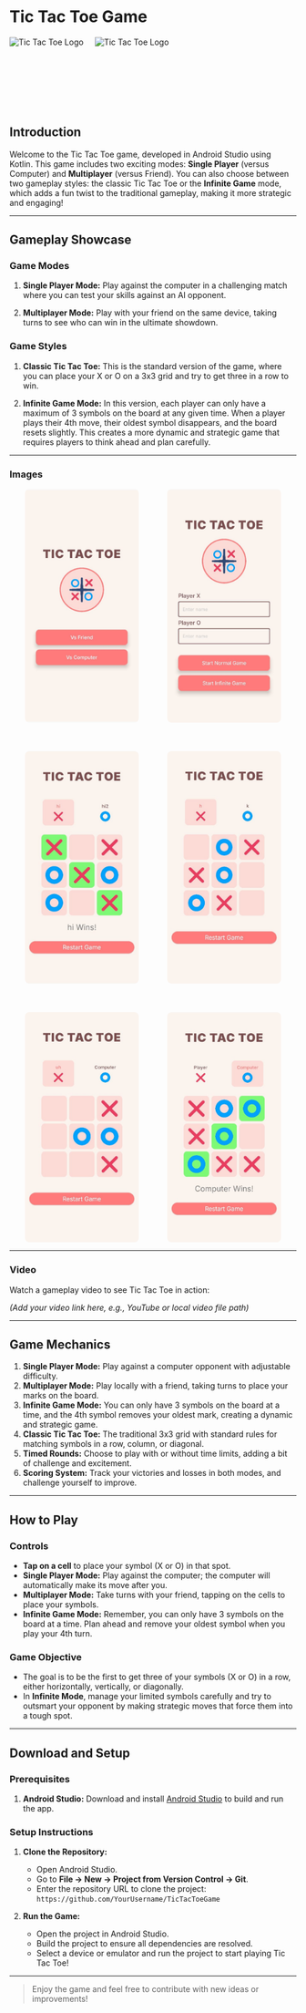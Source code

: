 # Tic Tac Toe Game

<div style="display: flex; align-items: center;">
  <img src="https://github.com/Guneet-Pal-Singh/TickTackToe/raw/502079994b5600f80e900bfb8b80494367a26796/TicTacToeImages/logo.png" alt="Tic Tac Toe Logo" height="125" style="margin-right: 20px;">
  <img src="https://github.com/Guneet-Pal-Singh/TicTacToe/blob/eb47d0a27a3eb51e7d33625b7b675929952f5b69/TicTacToeImages/text_tictactoe.png" alt="Tic Tac Toe Logo" height="125" style="margin-right: 20px;">
</div>

## Introduction

Welcome to the Tic Tac Toe game, developed in Android Studio using Kotlin. This game includes two exciting modes: **Single Player** (versus Computer) and **Multiplayer** (versus Friend). You can also choose between two gameplay styles: the classic Tic Tac Toe or the **Infinite Game** mode, which adds a fun twist to the traditional gameplay, making it more strategic and engaging!

---

## Gameplay Showcase

### Game Modes

1. **Single Player Mode:** Play against the computer in a challenging match where you can test your skills against an AI opponent.

2. **Multiplayer Mode:** Play with your friend on the same device, taking turns to see who can win in the ultimate showdown.

### Game Styles

1. **Classic Tic Tac Toe:** This is the standard version of the game, where you can place your X or O on a 3x3 grid and try to get three in a row to win.

2. **Infinite Game Mode:** In this version, each player can only have a maximum of 3 symbols on the board at any given time. When a player plays their 4th move, their oldest symbol disappears, and the board resets slightly. This creates a more dynamic and strategic game that requires players to think ahead and plan carefully.

---

### Images

<div style="display: flex; flex-wrap: wrap; gap: 50px; justify-content: center;">
  <img src="TicTacToeImages/img1.jpg" alt="Screenshot 1" width="200" style="border-radius: 8px;">
  <img src="TicTacToeImages/img2.jpg" alt="Screenshot 2" width="200" style="border-radius: 8px;">
  <img src="TicTacToeImages/img3.jpg" alt="Screenshot 3" width="200" style="border-radius: 8px;">
  <img src="TicTacToeImages/img4.jpg" alt="Screenshot 4" width="200" style="border-radius: 8px;">
  <img src="TicTacToeImages/img5.jpg" alt="Screenshot 5" width="200" style="border-radius: 8px;">
  <img src="TicTacToeImages/img6.jpg" alt="Screenshot 6" width="200" style="border-radius: 8px;">
</div>

---

### Video

Watch a gameplay video to see Tic Tac Toe in action:

*(Add your video link here, e.g., YouTube or local video file path)*

---

## Game Mechanics

1. **Single Player Mode:** Play against a computer opponent with adjustable difficulty.  
2. **Multiplayer Mode:** Play locally with a friend, taking turns to place your marks on the board.  
3. **Infinite Game Mode:** You can only have 3 symbols on the board at a time, and the 4th symbol removes your oldest mark, creating a dynamic and strategic game.  
4. **Classic Tic Tac Toe:** The traditional 3x3 grid with standard rules for matching symbols in a row, column, or diagonal.  
5. **Timed Rounds:** Choose to play with or without time limits, adding a bit of challenge and excitement.  
6. **Scoring System:** Track your victories and losses in both modes, and challenge yourself to improve.  

---

## How to Play

### Controls

- **Tap on a cell** to place your symbol (X or O) in that spot.
- **Single Player Mode:** Play against the computer; the computer will automatically make its move after you.
- **Multiplayer Mode:** Take turns with your friend, tapping on the cells to place your symbols.
- **Infinite Game Mode:** Remember, you can only have 3 symbols on the board at a time. Plan ahead and remove your oldest symbol when you play your 4th turn.

### Game Objective

- The goal is to be the first to get three of your symbols (X or O) in a row, either horizontally, vertically, or diagonally.
- In **Infinite Mode**, manage your limited symbols carefully and try to outsmart your opponent by making strategic moves that force them into a tough spot.

---

## Download and Setup

### Prerequisites

1. **Android Studio:** Download and install [Android Studio](https://developer.android.com/studio) to build and run the app.

### Setup Instructions

1. **Clone the Repository:**
   - Open Android Studio.
   - Go to **File -> New -> Project from Version Control -> Git**.
   - Enter the repository URL to clone the project:  
     `https://github.com/YourUsername/TicTacToeGame`
   
2. **Run the Game:**
   - Open the project in Android Studio.
   - Build the project to ensure all dependencies are resolved.
   - Select a device or emulator and run the project to start playing Tic Tac Toe!

---

> Enjoy the game and feel free to contribute with new ideas or improvements!
